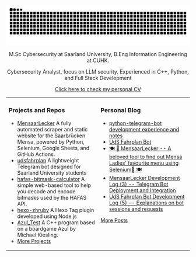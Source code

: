 <p align="center"><img src="https://github.com/greenmeeple/greenmeeple/blob/output/github-contribution-grid-snake.svg"/></p>
<p align="center"> M.Sc Cybersecurity at Saarland University, B.Eng Information Engineering at CUHK. </p>  
<p align="center"> Cybersecurity Analyst, focus on LLM security. Experienced in C++, Python, and Full Stack Development </p>  
<p align="center"><a href="https://greenmeeple.github.io/about/resume.pdf" align="center">Click here to check my personal CV</a></p><table align="center"><tr>
<td valign="top" width="33%">

### Projects and Repos

- [MensaarLecker](https://github.com/GreenMeeple/MensaarLecker) A fully automated scraper and static website for the Saarbrücken Mensa, powered by Python, Selenium, Google Sheets, and GitHub Actions.
- [udsfahrplan](https://github.com/GreenMeeple/uds-fahrplan) A lightweight Telegram bot designed for Saarland University students
- [hafas-bitmask-calculator](https://github.com/GreenMeeple/hafas-bitmask-calculator) A simple web-based tool to help you decode and encode bitmasks used by the HAFAS API.
- [hexo-zhruby](https://github.com/GreenMeeple/hexo-zhruby) A Hexo Tag plugin developed using Node.js
- [Azul_Test](https://github.com/xindoo/eng-practices-cn) A C++ program based on a boardgame Azul by Michael Kiesling.
- [More Projects](https://github.com/GreenMeeple?tab=repositories)
</td>
<td valign="top" width="33%">

### Personal Blog
- [python-telegram-bot development experience and notes](https://greenmeeple.github.io/python/tgbot/)
- [UdS Fahrplan Bot](https://greenmeeple.github.io/projects/udsfahrplan-bot/)
- [🍽 🥨 MensaarLecker -- A beloved tool to find out Mensa Ladies' favourite menu using Selenium🥨 🍽](https://greenmeeple.github.io/projects/mensaar/)
- [MensaarLecker Development Log (3) -- Telegram Bot Deployment and Integration](https://greenmeeple.github.io/projects/mensaar-log3/)
- [UdS Fahrplan Bot Development Log (5) -- Explanations on bot sessions and requests](https://greenmeeple.github.io/projects/udsfahrplan-log5/)

[More Posts](https://greenmeeple.github.io/)

</td>
</tr></table>
